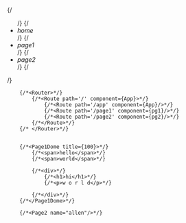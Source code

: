 {/*<ul>*/}
            {/*<li><Link to="/app">home</Link></li>*/}
            {/*<li><Link to="/page1">page1</Link></li>*/}
            {/*<li><Link to="/page2">page2</Link></li>*/}
        {/*</ul>*/}

        {/*<Router>*/}
            {/*<Route path='/' component={App}>*/}
                {/*<Route path='/app' component={App}/>*/}
                {/*<Route path='/page1' component={pg1}/>*/}
                {/*<Route path='/page2' component={pg2}/>*/}
            {/*</Route>*/}
        {/* </Router>*/}


        {/*<Page1Dome title={100}>*/}
            {/*<span>hello</span>*/}
            {/*<span>world</span>*/}

            {/*<div>*/}
                {/*<h1>hi</h1>*/}
                {/*<p>w o r l d</p>*/}

            {/*</div>*/}
        {/*</Page1Dome>*/}

        {/*<Page2 name="allen"/>*/}